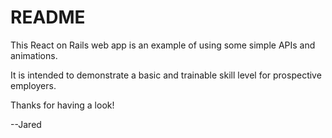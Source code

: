 # README

This React on Rails web app is an example of using some simple APIs and animations.

It is intended to demonstrate a basic and trainable skill level for prospective employers.

Thanks for having a look!

--Jared
